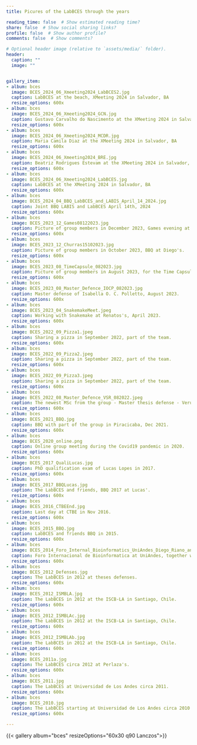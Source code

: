 ```yaml
---
title: Picures of the LabBCES through the years

reading_time: false  # Show estimated reading time?
share: false  # Show social sharing links?
profile: false  # Show author profile?
comments: false  # Show comments?

# Optional header image (relative to `assets/media/` folder).
header:
  caption: ""
  image: ""


gallery_item:
- album: bces
  image: BCES_2024_06_Xmeeting2024_LabBCES2.jpg
  caption: LabBCES at the beach, XMeeting 2024 in Salvador, BA
  resize_options: 600x
- album: bces
  image: BCES_2024_06_Xmeeting2024_GCN.jpg
  caption: Gustavo Carvalho do Nascimento at the XMeeting 2024 in Salvador, BA
  resize_options: 600x
- album: bces
  image: BCES_2024_06_Xmeeting2024_MCDR.jpg
  caption: Maria Camila Diaz at the XMeeting 2024 in Salvador, BA
  resize_options: 600x
- album: bces
  image: BCES_2024_06_Xmeeting2024_BRE.jpg
  caption: Beatriz Rodrigues Estevam at the XMeeting 2024 in Salvador, BA
  resize_options: 600x
- album: bces
  image: BCES_2024_06_Xmeeting2024_LabBCES.jpg
  caption: LabBCES at the XMeeting 2024 in Salvador, BA
  resize_options: 600x
- album: bces
  image: BCES_2024_04_BBQ_LabBCES_and_LABIS_April_14_2024.jpg
  caption: Joint BBQ LABIS and LabBCES April 14th, 2024
  resize_options: 600x
- album: bces
  image: BCES_2023_12_Games08122023.jpg
  caption: Picture of group members in December 2023, Games evening at Diego's.
  resize_options: 600x
- album: bces
  image: BCES_2023_12_Churras15102023.jpg
  caption: Picture of group members in October 2023, BBQ at Diego's.
  resize_options: 600x
- album: bces
  image: BCES_2023_08_TimeCapsule_082023.jpg
  caption: Picture of group members in August 2023, for the Time Capsule.
  resize_options: 600x
- album: bces
  image: BCES_2023_08_Master_Defence_IOCP_082023.jpg
  caption: Master defense of Isabella O. C. Polletto, August 2023.
  resize_options: 600x
- album: bces
  image: BCES_2023_04_SnakemakeMeet.jpeg
  caption: Working with Snakemake at Renatos's, April 2023.
  resize_options: 600x
- album: bces
  image: BCES_2022_09_Pizza1.jpeg
  caption: Sharing a pizza in September 2022, part of the team.
  resize_options: 600x
- album: bces
  image: BCES_2022_09_Pizza2.jpeg
  caption: Sharing a pizza in September 2022, part of the team.
  resize_options: 600x
- album: bces
  image: BCES_2022_09_Pizza3.jpeg
  caption: Sharing a pizza in September 2022, part of the team.
  resize_options: 600x
- album: bces
  image: BCES_2022_08_Master_Defence_VSR_082022.jpeg
  caption: The newest MSc from the group - Master thesis defense - Verusca Semmler Rossi, August 2022.
  resize_options: 600x
- album: bces
  image: BCES_2021_BBQ.jpg
  caption: BBQ with part of the group in Piracicaba, Dec 2021.
  resize_options: 600x
- album: bces
  image: BCES_2020_online.png
  caption: Online group meeting during the Covid19 pandemic in 2020.
  resize_options: 600x
- album: bces
  image: BCES_2017_QualiLucas.jpg
  caption: PhD qualification exam of Lucas Lopes in 2017.
  resize_options: 600x
- album: bces
  image: BCES_2017_BBQLucas.jpg
  caption: The LabBCES and friends, BBQ 2017 at Lucas'.
  resize_options: 600x
- album: bces
  image: BCES_2016_CTBEEnd.jpg
  caption: Last day at CTBE in Nov 2016.
  resize_options: 600x
- album: bces
  image: BCES_2015_BBQ.jpg
  caption: LabBCES and friends BBQ in 2015.
  resize_options: 600x
- album: bces
  image: BCES_2014_Foro_Internal_Bioinformatics_UniAndes_Diego_Riano_and_Alejandro_Reyes_Apr_10_2014.jpg
  caption: Foro Internacional de Bioinformatica at UniAndes, together with Alejandro Reyes, April 2014, Bogotá, Colombia.
  resize_options: 600x
- album: bces
  image: BCES_2012_Defenses.jpg
  caption: The LabBCES in 2012 at theses defenses.
  resize_options: 600x
- album: bces
  image: BCES_2012_ISMBLA.jpg
  caption: The LabBCES in 2012 at the ISCB-LA in Santiago, Chile.
  resize_options: 600x
- album: bces
  image: BCES_2012_ISMBLAc.jpg
  caption: The LabBCES in 2012 at the ISCB-LA in Santiago, Chile.
  resize_options: 600x
- album: bces
  image: BCES_2012_ISMBLAb.jpg
  caption: The LabBCES in 2012 at the ISCB-LA in Santiago, Chile.
  resize_options: 600x
- album: bces
  image: BCES_2011a.jpg
  caption: The LabBCES circa 2012 at Perlaza's.
  resize_options: 600x
- album: bces
  image: BCES_2011.jpg
  caption: The LabBCES at Universidad de Los Andes circa 2011.
  resize_options: 600x
- album: bces
  image: BCES_2010.jpg
  caption: The LabBCES starting at Universidad de Los Andes circa 2010
  resize_options: 600x

---
```

{{< gallery album="bces" resizeOptions="60x30 q90 Lanczos">}} 
